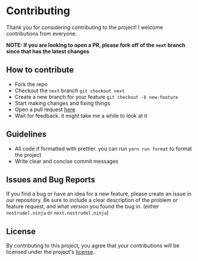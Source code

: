# Contributing

Thank you for considering contributing to the project! I welcome contributions from everyone.

**NOTE: If you are looking to open a PR, please fork off of the `next` branch since that has the latest changes**

## How to contribute

- Fork the repo
- Checkout the `next` branch `git checkout next`
- Create a new branch for your feature `git checkout -b new-feature`
- Start making changes and fixing things
- Open a pull request [here](https://github.com/hzrd149/nostrudel/pulls)
- Wait for feedback. it might take me a while to look at it

## Guidelines

- All code if formatted with prettier. you can run `yarn run format` to format the project
- Write clear and concise commit messages

## Issues and Bug Reports

If you find a bug or have an idea for a new feature, please create an issue in our repository.
Be sure to include a clear description of the problem or feature request, and what version you found the bug in. (either `nostrudel.ninja` or `next.nostrudel.ninja`)

## License

By contributing to this project, you agree that your contributions will be licensed under the project's [license](./LICENSE).
